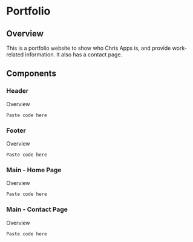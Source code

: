 # Portfolio
## Overview
This is a portfolio website to show who Chris Apps is, and provide work-related information. It also has a contact page.
## Components
### Header
Overview
```
Paste code here
```
### Footer
Overview
```
Paste code here
```
### Main - Home Page
Overview
```
Paste code here
```
### Main - Contact Page
Overview
```
Paste code here
```
